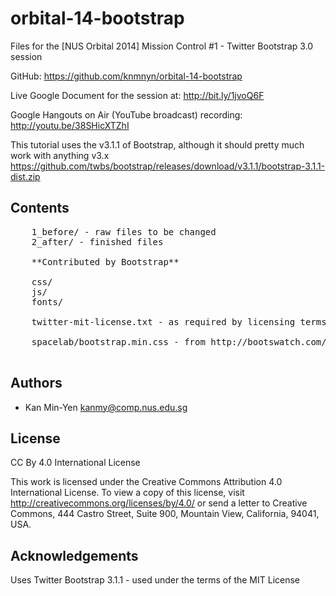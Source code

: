 # orbital-14-bootstrap

Files for the [NUS Orbital 2014] Mission Control #1 - Twitter Bootstrap 3.0 session

GitHub: https://github.com/knmnyn/orbital-14-bootstrap

Live Google Document for the session at: http://bit.ly/1jvoQ6F 

Google Hangouts on Air (YouTube broadcast) recording: http://youtu.be/38SHicXTZhI

This tutorial uses the v3.1.1 of Bootstrap, although it should pretty much work with anything v3.x 
https://github.com/twbs/bootstrap/releases/download/v3.1.1/bootstrap-3.1.1-dist.zip 

## Contents

<pre>
	1_before/ - raw files to be changed
	2_after/ - finished files
	
	**Contributed by Bootstrap**

	css/
	js/
	fonts/ 

	twitter-mit-license.txt - as required by licensing terms

	spacelab/bootstrap.min.css - from http://bootswatch.com/spacelab/bootstrap.min.css
 </pre>

## Authors

* Kan Min-Yen <kanmy@comp.nus.edu.sg>

## License

CC By 4.0 International License

This work is licensed under the Creative Commons Attribution 4.0 International License. To view a copy of this license, visit http://creativecommons.org/licenses/by/4.0/ or send a letter to Creative Commons, 444 Castro Street, Suite 900, Mountain View, California, 94041, USA.

## Acknowledgements

Uses Twitter Bootstrap 3.1.1 - used under the terms of the MIT License